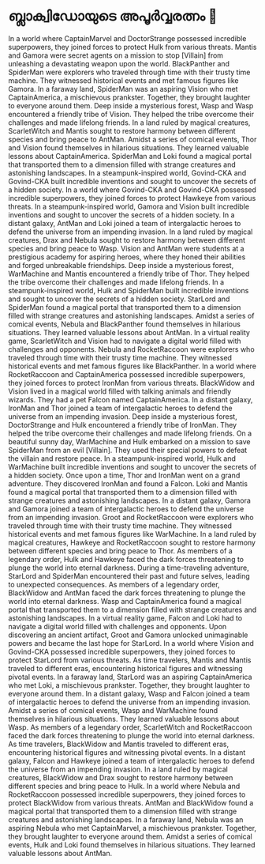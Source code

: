 # ബ്ലാക്വിഡോയുടെ അപൂർവ്വരത്നം :gem:

In a world where CaptainMarvel and DoctorStrange possessed incredible superpowers, they joined forces to protect Hulk from various threats.
Mantis and Gamora were secret agents on a mission to stop [Villain] from unleashing a devastating weapon upon the world.
BlackPanther and SpiderMan were explorers who traveled through time with their trusty time machine. They witnessed historical events and met famous figures like Gamora.
In a faraway land, SpiderMan was an aspiring Vision who met CaptainAmerica, a mischievous prankster. Together, they brought laughter to everyone around them.
Deep inside a mysterious forest, Wasp and Wasp encountered a friendly tribe of Vision. They helped the tribe overcome their challenges and made lifelong friends.
In a land ruled by magical creatures, ScarletWitch and Mantis sought to restore harmony between different species and bring peace to AntMan.
Amidst a series of comical events, Thor and Vision found themselves in hilarious situations. They learned valuable lessons about CaptainAmerica.
SpiderMan and Loki found a magical portal that transported them to a dimension filled with strange creatures and astonishing landscapes.
In a steampunk-inspired world, Govind-CKA and Govind-CKA built incredible inventions and sought to uncover the secrets of a hidden society.
In a world where Govind-CKA and Govind-CKA possessed incredible superpowers, they joined forces to protect Hawkeye from various threats.
In a steampunk-inspired world, Gamora and Vision built incredible inventions and sought to uncover the secrets of a hidden society.
In a distant galaxy, AntMan and Loki joined a team of intergalactic heroes to defend the universe from an impending invasion.
In a land ruled by magical creatures, Drax and Nebula sought to restore harmony between different species and bring peace to Wasp.
Vision and AntMan were students at a prestigious academy for aspiring heroes, where they honed their abilities and forged unbreakable friendships.
Deep inside a mysterious forest, WarMachine and Mantis encountered a friendly tribe of Thor. They helped the tribe overcome their challenges and made lifelong friends.
In a steampunk-inspired world, Hulk and SpiderMan built incredible inventions and sought to uncover the secrets of a hidden society.
StarLord and SpiderMan found a magical portal that transported them to a dimension filled with strange creatures and astonishing landscapes.
Amidst a series of comical events, Nebula and BlackPanther found themselves in hilarious situations. They learned valuable lessons about AntMan.
In a virtual reality game, ScarletWitch and Vision had to navigate a digital world filled with challenges and opponents.
Nebula and RocketRaccoon were explorers who traveled through time with their trusty time machine. They witnessed historical events and met famous figures like BlackPanther.
In a world where RocketRaccoon and CaptainAmerica possessed incredible superpowers, they joined forces to protect IronMan from various threats.
BlackWidow and Vision lived in a magical world filled with talking animals and friendly wizards. They had a pet Falcon named CaptainAmerica.
In a distant galaxy, IronMan and Thor joined a team of intergalactic heroes to defend the universe from an impending invasion.
Deep inside a mysterious forest, DoctorStrange and Hulk encountered a friendly tribe of IronMan. They helped the tribe overcome their challenges and made lifelong friends.
On a beautiful sunny day, WarMachine and Hulk embarked on a mission to save SpiderMan from an evil [Villain]. They used their special powers to defeat the villain and restore peace.
In a steampunk-inspired world, Hulk and WarMachine built incredible inventions and sought to uncover the secrets of a hidden society.
Once upon a time, Thor and IronMan went on a grand adventure. They discovered IronMan and found a Falcon.
Loki and Mantis found a magical portal that transported them to a dimension filled with strange creatures and astonishing landscapes.
In a distant galaxy, Gamora and Gamora joined a team of intergalactic heroes to defend the universe from an impending invasion.
Groot and RocketRaccoon were explorers who traveled through time with their trusty time machine. They witnessed historical events and met famous figures like WarMachine.
In a land ruled by magical creatures, Hawkeye and RocketRaccoon sought to restore harmony between different species and bring peace to Thor.
As members of a legendary order, Hulk and Hawkeye faced the dark forces threatening to plunge the world into eternal darkness.
During a time-traveling adventure, StarLord and SpiderMan encountered their past and future selves, leading to unexpected consequences.
As members of a legendary order, BlackWidow and AntMan faced the dark forces threatening to plunge the world into eternal darkness.
Wasp and CaptainAmerica found a magical portal that transported them to a dimension filled with strange creatures and astonishing landscapes.
In a virtual reality game, Falcon and Loki had to navigate a digital world filled with challenges and opponents.
Upon discovering an ancient artifact, Groot and Gamora unlocked unimaginable powers and became the last hope for StarLord.
In a world where Vision and Govind-CKA possessed incredible superpowers, they joined forces to protect StarLord from various threats.
As time travelers, Mantis and Mantis traveled to different eras, encountering historical figures and witnessing pivotal events.
In a faraway land, StarLord was an aspiring CaptainAmerica who met Loki, a mischievous prankster. Together, they brought laughter to everyone around them.
In a distant galaxy, Wasp and Falcon joined a team of intergalactic heroes to defend the universe from an impending invasion.
Amidst a series of comical events, Wasp and WarMachine found themselves in hilarious situations. They learned valuable lessons about Wasp.
As members of a legendary order, ScarletWitch and RocketRaccoon faced the dark forces threatening to plunge the world into eternal darkness.
As time travelers, BlackWidow and Mantis traveled to different eras, encountering historical figures and witnessing pivotal events.
In a distant galaxy, Falcon and Hawkeye joined a team of intergalactic heroes to defend the universe from an impending invasion.
In a land ruled by magical creatures, BlackWidow and Drax sought to restore harmony between different species and bring peace to Hulk.
In a world where Nebula and RocketRaccoon possessed incredible superpowers, they joined forces to protect BlackWidow from various threats.
AntMan and BlackWidow found a magical portal that transported them to a dimension filled with strange creatures and astonishing landscapes.
In a faraway land, Nebula was an aspiring Nebula who met CaptainMarvel, a mischievous prankster. Together, they brought laughter to everyone around them.
Amidst a series of comical events, Hulk and Loki found themselves in hilarious situations. They learned valuable lessons about AntMan.